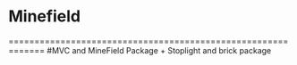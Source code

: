 # Minefield
=============================================================
#MVC and MineField Package + Stoplight and brick package
